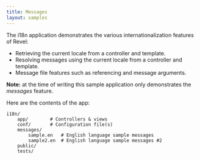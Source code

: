 ```yaml
---
title: Messages
layout: samples
---
```


The i18n application demonstrates the various internationalization features of Revel:

* Retrieving the current locale from a controller and template.
* Resolving messages using the current locale from a controller and template.
* Message file features such as referencing and message arguments.

<div class="alert alert-info"><strong>Note:</strong> at the time of writing this sample application only demonstrates the <em>messages</em> feature.</div>

Here are the contents of the app:

	i18n/
		app/		# Controllers & views
		conf/		# Configuration file(s)
		messages/
			sample.en 	# English language sample messages
			sample2.en 	# English language sample messages #2
		public/
		tests/
